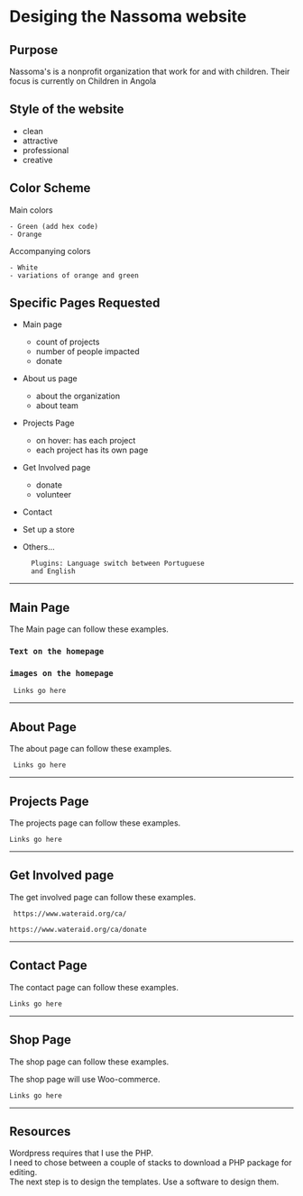 # Desiging the Nassoma website 
## Purpose 
Nassoma's is a nonprofit organization that work for and with children. Their focus is currently on Children in Angola 


## Style of the website 
- clean 
- attractive 
- professional 
- creative 

## Color Scheme 
Main colors

    - Green (add hex code)
    - Orange 

Accompanying colors
    
    - White  
    - variations of orange and green 

## Specific Pages Requested 

- Main page 
    - count of projects 
    - number of people impacted 
    - donate 

- About us page 
    - about the organization 
    - about team 
    
- Projects Page
    - on hover: has each project 
    - each project has its own page 

- Get Involved page 
    - donate
    -  volunteer 

- Contact 

- Set up a store

- Others...  

        Plugins: Language switch between Portuguese 
        and English



<hr>

 

## Main Page  
The Main page can follow these examples.

### `Text on the homepage`

### `images on the homepage`

     Links go here

<hr>

## About Page 
The about page can follow these examples. 

     Links go here

<hr>

## Projects Page 
The projects page can follow these examples. 
    
    Links go here

<hr>

## Get Involved page 
The get involved page can follow these examples. 

     https://www.wateraid.org/ca/ 
       
    https://www.wateraid.org/ca/donate

<hr>

## Contact Page
The contact page can follow these examples.  

    Links go here

<hr>

## Shop Page
The shop page can follow these examples. 

The shop page will use Woo-commerce. 


    Links go here

<hr>

## Resources 

Wordpress requires that I use the PHP. <br>
I need to chose between a couple of stacks to download a PHP package for editing. <br>
The next step is to design the templates. Use a software to design them.

